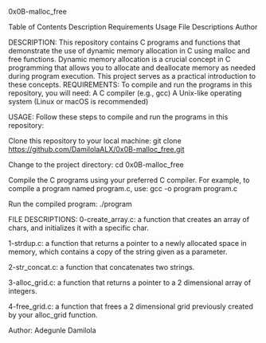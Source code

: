 0x0B-malloc_free

Table of Contents
Description
Requirements
Usage
File Descriptions
Author


DESCRIPTION:
This repository contains C programs and functions that demonstrate the use of dynamic memory allocation in C using malloc and free functions. Dynamic memory allocation is a crucial concept in C programming that allows you to allocate and deallocate memory as needed during program execution. This project serves as a practical introduction to these concepts.
REQUIREMENTS:
To compile and run the programs in this repository, you will need:
A C compiler (e.g., gcc)
A Unix-like operating system (Linux or macOS is recommended)

USAGE:
Follow these steps to compile and run the programs in this repository:

Clone this repository to your local machine:
git clone https://github.com/DamilolaALX/0x0B-malloc_free.git

Change to the project directory:
cd 0x0B-malloc_free

Compile the C programs using your preferred C compiler. For example, to compile a program named program.c, use:
gcc -o program program.c

Run the compiled program:
./program

FILE DESCRIPTIONS:
0-create_array.c: a function that creates an array of chars, and initializes it with a specific char.

1-strdup.c: a function that returns a pointer to a newly allocated space in memory, which contains a copy of the string given as a parameter.

2-str_concat.c:  a function that concatenates two strings.

3-alloc_grid.c: a function that returns a pointer to a 2 dimensional array of integers.

4-free_grid.c: a function that frees a 2 dimensional grid previously created by your alloc_grid function.

Author:
Adegunle Damilola
